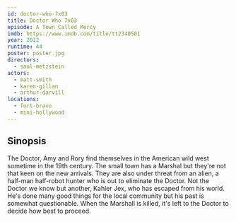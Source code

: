 ```yaml
---
id: doctor-who-7x03
title: Doctor Who 7x03
episode: A Town Called Mercy
imdb: https://www.imdb.com/title/tt2340501
year: 2012
runtime: 44
poster: poster.jpg
directors:
  - saul-metzstein
actors:
  - matt-smith
  - karen-gillan
  - arthur-darvill
locations:
  - fort-bravo
  - mini-hollywood
---
```


## Sinopsis

The Doctor, Amy and Rory find themselves in the American wild west sometime in
the 19th century. The small town has a Marshal but they're not that keen on the
new arrivals. They are also under threat from an alien, a half-man half-robot
hunter who is out to eliminate the Doctor. Not the Doctor we know but another,
Kahler Jex, who has escaped from his world. He's done many good things for the
local community but his past is somewhat questionable. When the Marshall is
killed, it's left to the Doctor to decide how best to proceed.

